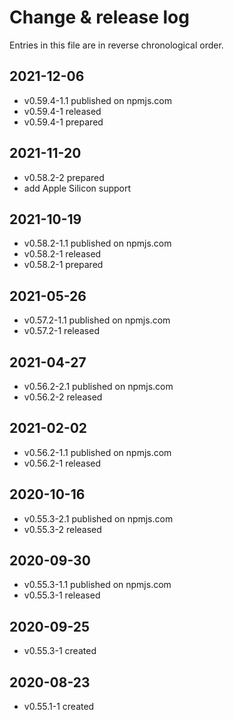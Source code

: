 # Change & release log

Entries in this file are in reverse chronological order.

## 2021-12-06

- v0.59.4-1.1 published on npmjs.com
- v0.59.4-1 released
- v0.59.4-1 prepared

## 2021-11-20

- v0.58.2-2 prepared
- add Apple Silicon support

## 2021-10-19

- v0.58.2-1.1 published on npmjs.com
- v0.58.2-1 released
- v0.58.2-1 prepared

## 2021-05-26

- v0.57.2-1.1 published on npmjs.com
- v0.57.2-1 released

## 2021-04-27

- v0.56.2-2.1 published on npmjs.com
- v0.56.2-2 released

## 2021-02-02

- v0.56.2-1.1 published on npmjs.com
- v0.56.2-1 released

## 2020-10-16

- v0.55.3-2.1 published on npmjs.com
- v0.55.3-2 released

## 2020-09-30

- v0.55.3-1.1 published on npmjs.com
- v0.55.3-1 released

## 2020-09-25

- v0.55.3-1 created

## 2020-08-23

- v0.55.1-1 created
